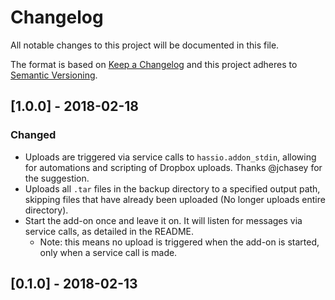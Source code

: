 # Changelog
All notable changes to this project will be documented in this file.

The format is based on [Keep a Changelog](http://keepachangelog.com/en/1.0.0/)
and this project adheres to [Semantic Versioning](http://semver.org/spec/v2.0.0.html).

## [1.0.0] - 2018-02-18
### Changed
- Uploads are triggered via service calls to `hassio.addon_stdin`, allowing for automations and scripting of Dropbox uploads. Thanks @jchasey for the suggestion.
- Uploads all `.tar` files in the backup directory to a specified output path, skipping files that have already been uploaded (No longer uploads entire directory).
- Start the add-on once and leave it on. It will listen for messages via service calls, as detailed in the README.
  - Note: this means no upload is triggered when the add-on is started, only when a service call is made.

## [0.1.0] - 2018-02-13
